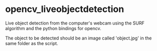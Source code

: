 opencv_liveobjectdetection
==========================

Live object detection from the computer's webcam using the
SURF algorithm and the python bindings for opencv.

The object to be detected should be an image called
'object.jpg' in the same folder as the script.
